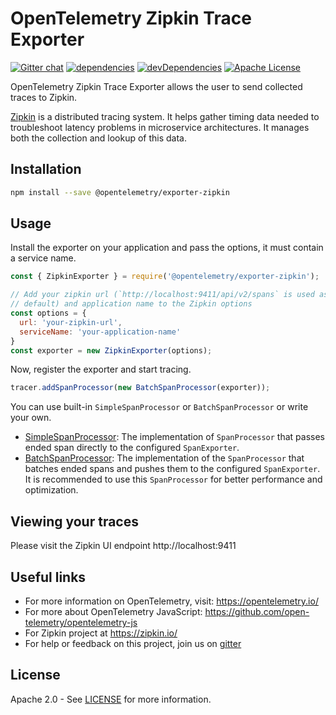 # OpenTelemetry Zipkin Trace Exporter
[![Gitter chat][gitter-image]][gitter-url]
[![dependencies][dependencies-image]][dependencies-url]
[![devDependencies][devDependencies-image]][devDependencies-url]
[![Apache License][license-image]][license-image]

OpenTelemetry Zipkin Trace Exporter allows the user to send collected traces to Zipkin.

[Zipkin](https://zipkin.io/) is a distributed tracing system. It helps gather timing data needed to troubleshoot latency problems in microservice architectures. It manages both the collection and lookup of this data.

## Installation

```bash
npm install --save @opentelemetry/exporter-zipkin
```

## Usage

Install the exporter on your application and pass the options, it must contain a service name.

```js
const { ZipkinExporter } = require('@opentelemetry/exporter-zipkin');

// Add your zipkin url (`http://localhost:9411/api/v2/spans` is used as
// default) and application name to the Zipkin options
const options = {
  url: 'your-zipkin-url',
  serviceName: 'your-application-name'
}
const exporter = new ZipkinExporter(options);
```

Now, register the exporter and start tracing.

```js
tracer.addSpanProcessor(new BatchSpanProcessor(exporter));
```

You can use built-in `SimpleSpanProcessor` or `BatchSpanProcessor` or write your own.

- [SimpleSpanProcessor](https://github.com/open-telemetry/opentelemetry-specification/blob/master/specification/sdk-tracing.md#simple-processor): The implementation of `SpanProcessor` that passes ended span directly to the configured `SpanExporter`.
- [BatchSpanProcessor](https://github.com/open-telemetry/opentelemetry-specification/blob/master/specification/sdk-tracing.md#batching-processor): The implementation of the `SpanProcessor` that batches ended spans and pushes them to the configured `SpanExporter`. It is recommended to use this `SpanProcessor` for better performance and optimization.

## Viewing your traces

Please visit the Zipkin UI endpoint http://localhost:9411

## Useful links
- For more information on OpenTelemetry, visit: <https://opentelemetry.io/>
- For more about OpenTelemetry JavaScript: <https://github.com/open-telemetry/opentelemetry-js>
- For Zipkin project at https://zipkin.io/
- For help or feedback on this project, join us on [gitter][gitter-url]

## License

Apache 2.0 - See [LICENSE][license-url] for more information.

[gitter-image]: https://badges.gitter.im/open-telemetry/opentelemetry-js.svg
[gitter-url]: https://gitter.im/open-telemetry/opentelemetry-node?utm_source=badge&utm_medium=badge&utm_campaign=pr-badge&utm_content=badge
[license-url]: https://github.com/open-telemetry/opentelemetry-js/blob/master/LICENSE
[license-image]: https://img.shields.io/badge/license-Apache_2.0-green.svg?style=flat
[dependencies-image]: https://david-dm.org/open-telemetry/opentelemetry-js/status.svg?path=packages/opentelemetry-exporter-zipkin
[dependencies-url]: https://david-dm.org/open-telemetry/opentelemetry-js?path=packages%2Fopentelemetry-exporter-zipkin
[devDependencies-image]: https://david-dm.org/open-telemetry/opentelemetry-js/dev-status.svg?path=packages/opentelemetry-exporter-zipkin
[devDependencies-url]: https://david-dm.org/open-telemetry/opentelemetry-js?path=packages%2Fopentelemetry-exporter-zipkin&type=dev
